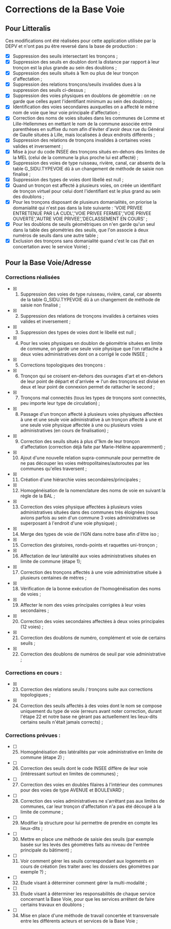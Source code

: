 # Corrections de la Base Voie

## Pour Litteralis

Ces modifications ont été réalisées pour cette application utilisée par la DEPV et n'ont pas pu être reversé dans la base de production :

- [x] Suppression des seuils intersectant les tronçons ;
- [x] Suppression des seuils en doublon dont la distance par rapport à leur tronçon est la plus grande au sein des doublons ;
- [x] Suppression des seuils situés à 1km ou plus de leur tronçon d'affectation ;
- [x] Suppression des relations tronçons/seuils invalides dues à la suppression des seuils ci-dessus ;
- [x] Suppression des voies physiques en doublons de géométrie : on ne garde que celles ayant l'identifiant minimum au sein des doublons ;
- [x] Identification des voies secondaires auxquelles on a affecté le même nom de voie que leur voie principale d'affectation ;
- [x] Correction des noms de voies situées dans les communes de Lomme et Lille-Hellemmes en mettant le nom de la commune associée entre parenthèses en suffixe du nom afin d'éviter d'avoir deux rue du Général de Gaulle situées à Lille, mais localisées à deux endroits différents ;
- [x] Suppression des relations de tronçons invalides à certaines voies valides et inversement ;
- [x] Mise à jour du code INSEE des tronçons situés en-dehors des limites de la MEL (celui de la commune la plus proche lui est affecté) ;
- [x] Suppression des voies de type ruisseau, rivière, canal, car absents de la table G_SIDU.TYPEVOIE dû à un changement de méthode de saisie non finalisé ;
- [x] Suppression des types de voies dont libellé est null ;
- [x] Quand un tronçon est affecté à plusieurs voies, on créée un identifiant de tronçon virtuel pour celui dont l'identifiant est le plus grand au sein des doublons ;
- [x] Pour les tronçons disposant de plusieurs domanialités, on priorise la domanialité qui n'est pas dans la liste suivante : 'VOIE PRIVEE ENTRETENUE PAR LA CUDL','VOIE PRIVEE FERMEE','VOIE PRIVEE OUVERTE','AUTRE VOIE PRIVEE','DECLASSEMENT EN COURS' ;
- [x] Pour les doublons de seuils géométriques on n'en garde qu'un seul dans la table des géométries des seuils, que l'on associe à deux numéros de seuils dans une autre table ;
- [x] Exclusion des tronçons sans domanialité quand c'est le cas (fait en concertation avec le service Voirie) ;

## Pour la Base Voie/Adresse

### Corrections réalisées

- [x] 1. Suppression des voies de type ruisseau, rivière, canal, car absents de la table G_SIDU.TYPEVOIE dû à un changement de méthode de saisie non finalisé ;
- [x] 2. Suppression des relations de tronçons invalides à certaines voies valides et inversement ;
- [x] 3. Suppression des types de voies dont le libellé est null ;
- [x] 4. Pour les voies physiques en doublon de géométrie situées en limite de commune, on garde une seule voie physique que l'on rattache à deux voies administratives dont on a corrigé le code INSEE ;
- [x] 5. Corrections topologiques des tronçons :
- [x] 6. Tronçon qui se croisent en-dehors des ouvrages d'art et en-dehors de leur point de départ et d'arrivée => l'un des tronçons est divisé en deux et leur point de connexion permet de rattacher le second ;
- [x] 7. Tronçons mal connectés (tous les types de tronçons sont connectés, peu importe leur type de circulation) ;
- [x] 8. Passage d'un tronçon affecté à plusieurs voies physiques affectées à une et une seule voie administrative à un tronçon affecté à une et une seule voie physique affectée à une ou plusieurs voies administratives (en cours de finalisation) ;
- [x] 9. Correction des seuils situés à plus d'1km de leur tronçon d'affectation (correction déjà faite par Marie-Hélène apparemment) ;
- [x] 10. Ajout d'une nouvelle relation supra-communale pour permettre de ne pas découper les voies métropolitaines/autoroutes par les communes qu'elles traversent ;
- [x] 11. Création d'une hiérarchie voies secondaires/principales ;
- [x] 12. Homogénéisation de la nomenclature des noms de voie en suivant la règle de la BAL ;
- [x] 13. Correction des voies physique affectées à plusieurs voies administratives situées dans des communes très éloignées (nous avions parfois au sein d'un commune 3 voies administratives se superposant à l'endroit d'une voie physique) ;
- [x] 14. Merge des types de voie de l'IGN dans notre base afin d'être iso ;
- [x] 15. Correction des giratoires, ronds-points et raquettes uni-tronçon ;
- [x] 16. Affectation de leur latéralité aux voies administratives situées en limite de commune (étape 1);
- [x] 17. Correction des tronçons affectés à une voie administrative située à plusieurs centaines de mètres ;
- [x] 18. Vérification de la bonne exécution de l'homogénéisation des noms de voies ;
- [x] 19. Affecter le nom des voies principales corrigées à leur voies secondaires ;
- [x] 20. Correction des voies secondaires affectées à deux voies principales (12 voies) ;
- [x] 21. Correction des doublons de numéro, complément et voie de certains seuils ;
- [x] 22. Correction des doublons de numéros de seuil par voie administrative ;

### Corrections en cours :
- [x] 23. Correction des relations seuils / tronçons suite aux corrections topologiques ;
- [x] 24. Correction des seuils affectés à des voies dont le nom se compose uniquement du type de voie (erreurs avant noter correction, durant l'étape 22 et notre base ne gèrant pas actuellement les lieux-dits certains seuils n'était jamais corrects) ;

### Corrections prévues :
- [ ] 25. Homogénéisation des latéralités par voie administrative en limite de commune (étape 2) ;
- [ ] 26. Correction des seuils dont le code INSEE diffère de leur voie (intéressant surtout en limites de communes) ;
- [ ] 27. Correction des voies en doubles filaires à l'intérieur des communes pour des voies de type AVENUE et BOULEVARD ;
- [ ] 28. Correction des voies administratives ne s'arrêtant pas aux limites de communes, car leur tronçon d'affectation n'a pas été découpé à la limite de commune ;
- [ ] 29. Modifier la structure pour lui permettre de prendre en compte les lieux-dits ;
- [ ] 30. Mettre en place une méthode de saisie des seuils (par exemple basée sur les levés des géomètres faits au niveau de l'entrée principale du bâtiment) ;
- [ ] 31. Voir comment gérer les seuils correspondant aux logements en cours de création (les traiter avec les dossiers des géomètres par exemple ?) ;
- [ ] 32. Etude visant à déterminer comment gérer la multi-modalité ;
- [ ] 33. Etude visant à déterminer les responsabilités de chaque service concernant la Base Voie, pour que les services arrêtent de faire certains travaux en doublons ;
- [ ] 34. Mise en place d'une méthode de travail concertée et transversale entre les différents acteurs et services de la Base Voie ;


